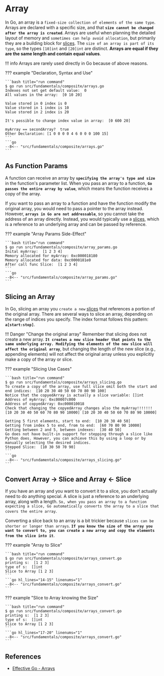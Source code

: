 # Array

In Go, an array is a `fixed-size collection of elements of the same type`. Arrays are declared with a specific size, and that **`size cannot be changed after the array is created`**. Arrays are useful when planning the detailed layout of memory and `sometimes can help avoid allocation`, but primarily they are a building block for [slices](../vars.md#slices). The `size of an array is part of its type`, so the types `[10]int` and `[20]int` are distinct. **Arrays are equal if they are the same length and contain equal values**.

!!! info
    Arrays are rarely used directly in Go because of above reasons.

??? example "Declaration, Syntax and Use"

    ```bash title="run command"
    $ go run src/fundamentals/composite/arrays.go
    Indexes not set get default value:  0
    All values in the array:  [0 10 20]

    Value stored in 0 index is 0
    Value stored in 1 index is 10
    Value stored in 2 index is 20

    It's possible to change index value in array:  [0 600 20]

    myArray == secondArray?  true
    Other Declaration: [1 0 0 0 0 4 6 0 0 0 100 15]
    ```
    ```go
    --8<-- "src/fundamentals/composite/arrays.go"
    ```

## As Function Params

A function can receive an array by **`specifying the array's type and size`** in the function's parameter list. When you pass an array to a function, **`Go passes the entire array by value`**, which means the function receives a copy of the array.

If you want to pass an array to a function and have the function modify the original array, you would need to pass a pointer to the array instead. However, **`arrays in Go are not addressable`**, so you cannot take the address of an array directly. Instead, you would typically use a [slices](../vars.md#slices), which is a reference to an underlying array and can be passed by reference.

??? example "Array Params Side-Effect"

    ```bash title="run command"
    $ go run src/fundamentals/composite/array_params.go
    Inital myArray:  [1 2 3 4]
    Memory allocated for myArray: 0xc000018180
    Memory allocated for data: 0xc0000181e0
    After call func Slice:  [1 2 3 4]
    ```
    ```go
    --8<-- "src/fundamentals/composite/array_params.go"
    ```

## Slicing an Array

In Go, slicing an array you `create a new` [slices](../vars.md#slices) that references a portion of the original array. There are several ways to slice an array, depending on the range of indices you specify. The index format follows this pattern: **`a[start:stop]`**.

!!! Danger "Change the original array"
    Remember that slicing does not create a new array. **`It creates a new slice header that points to the same underlying array. Modifying the elements of the new slice will affect the original array`**, but changing the length of the new slice (e.g., appending elements) will not affect the original array unless you explicitly make a copy of the array or slice.

??? example "Slicing Use Cases"

    ```bash title="run command"
    $ go run src/fundamentals/composite/arrays_slicing.go
    To create a copy of the array, use full slice omit both the start and end indices:  [10 20 30 40 50 60 70 80 90 100]
    Notice that the copyedArray is actually a slice variable: []int
    Address of myArray: 0xc00007c000
    Address of copyedArray: 0xc000010018
    Check that changing the copyedArray changes also the myArray!!!!!!! [10 20 30 40 50 60 70 80 90 10000] [10 20 30 40 50 60 70 80 90 10000]

    Getting 5 first elements, start to end:  [10 20 30 40 50]
    Getting from index 5 to end, from to end:  [60 70 80 90 10000]
    Getting between 2 and 5, between indexes:  [30 40 50]
    Go does not have built-in support for stepping through a slice like Python does. However, you can achieve this by using a loop or by manually selecting the desired indices.
    Stepped Slice:  [10 30 50 70 90]
    ```
    ```go
    --8<-- "src/fundamentals/composite/arrays_slicing.go"
    ```

## Convert Array -> Slice and Array <- Slice

If you have an array and you want to convert it to a slice, you don't actually need to do anything special. A slice is just a reference to an underlying array, along with a length. `So, when you pass an array to a function expecting a slice, Go automatically converts the array to a slice that covers the entire array`.

Converting a slice back to an array is a bit trickier because `slices can be shorter or longer than arrays`. **`If you know the size of the array you want to convert to, you can create a new array and copy the elements from the slice into it`**.

??? example "Array to Slice"

    ```bash title="run command"
    $ go run src/fundamentals/composite/arrays_convert.go
    printing s:  [1 2 3]
    type of s:  []int
    Slice to Array [1 2 3]
    ```
    ```go hl_lines="14-15" linenums="1"
    --8<-- "src/fundamentals/composite/arrays_convert.go"
    ```

??? example "Slice to Array knowing the Size"

    ```bash title="run command"
    $ go run src/fundamentals/composite/arrays_convert.go
    printing s:  [1 2 3]
    type of s:  []int
    Slice to Array [1 2 3]
    ```
    ```go hl_lines="17-20" linenums="1"
    --8<-- "src/fundamentals/composite/arrays_convert.go"
    ```

## References

- [Effective Go - Arrays](https://go.dev/doc/effective_go#arrays)
